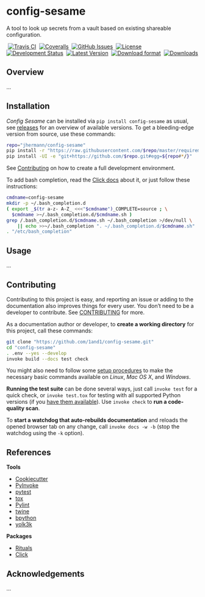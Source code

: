 # config-sesame

A tool to look up secrets from a vault based on existing shareable configuration.

 [![Travis CI](https://api.travis-ci.org/jhermann/config-sesame.svg)](https://travis-ci.org/jhermann/config-sesame)
 [![Coveralls](https://img.shields.io/coveralls/jhermann/config-sesame.svg)](https://coveralls.io/r/jhermann/config-sesame)
 [![GitHub Issues](https://img.shields.io/github/issues/jhermann/config-sesame.svg)](https://github.com/1and1/config-sesame/issues)
 [![License](https://img.shields.io/pypi/l/config-sesame.svg)](https://github.com/1and1/config-sesame/blob/master/LICENSE)
 [![Development Status](https://pypip.in/status/config-sesame/badge.svg)](https://pypi.python.org/pypi/config-sesame/)
 [![Latest Version](https://img.shields.io/pypi/v/config-sesame.svg)](https://pypi.python.org/pypi/config-sesame/)
 [![Download format](https://pypip.in/format/config-sesame/badge.svg)](https://pypi.python.org/pypi/config-sesame/)
 [![Downloads](https://img.shields.io/pypi/dw/config-sesame.svg)](https://pypi.python.org/pypi/config-sesame/)


## Overview

…


## Installation

*Config Sesame* can be installed via ``pip install config-sesame`` as usual,
see [releases](https://github.com/1and1/config-sesame/releases) for an overview of available versions.
To get a bleeding-edge version from source, use these commands:

```sh
repo="jhermann/config-sesame"
pip install -r "https://raw.githubusercontent.com/$repo/master/requirements.txt"
pip install -UI -e "git+https://github.com/$repo.git#egg=${repo#*/}"
```

See [Contributing](#contributing) on how to create a full development environment.

To add bash completion, read the [Click docs](http://click.pocoo.org/4/bashcomplete/#activation) about it,
or just follow these instructions:

```sh
cmdname=config-sesame
mkdir -p ~/.bash_completion.d
( export _$(tr a-z- A-Z_ <<<"$cmdname")_COMPLETE=source ; \
  $cmdname >~/.bash_completion.d/$cmdname.sh )
grep /.bash_completion.d/$cmdname.sh ~/.bash_completion >/dev/null \
    || echo >>~/.bash_completion ". ~/.bash_completion.d/$cmdname.sh"
. "/etc/bash_completion"
```


## Usage

…


## Contributing

Contributing to this project is easy, and reporting an issue or
adding to the documentation also improves things for every user.
You don’t need to be a developer to contribute.
See [CONTRIBUTING](https://github.com/1and1/config-sesame/blob/master/CONTRIBUTING.md) for more.

As a documentation author or developer,
to **create a working directory** for this project,
call these commands:

```sh
git clone "https://github.com/1and1/config-sesame.git"
cd "config-sesame"
. .env --yes --develop
invoke build --docs test check
```

You might also need to follow some
[setup procedures](https://py-generic-project.readthedocs.org/en/latest/installing.html#quick-setup)
to make the necessary basic commands available on *Linux*, *Mac OS X*, and *Windows*.

**Running the test suite** can be done several ways, just call ``invoke test`` for a quick check,
or ``invoke test.tox`` for testing with all supported Python versions
(if you [have them available](https://github.com/jhermann/priscilla/tree/master/pyenv)).
Use ``invoke check`` to **run a code-quality scan**.

To **start a watchdog that auto-rebuilds documentation** and reloads the opened browser tab on any change,
call ``invoke docs -w -b`` (stop the watchdog using the ``-k`` option).


## References

**Tools**

* [Cookiecutter](http://cookiecutter.readthedocs.org/en/latest/)
* [PyInvoke](http://www.pyinvoke.org/)
* [pytest](http://pytest.org/latest/contents.html)
* [tox](https://tox.readthedocs.org/en/latest/)
* [Pylint](http://docs.pylint.org/)
* [twine](https://github.com/pypa/twine#twine)
* [bpython](http://docs.bpython-interpreter.org/)
* [yolk3k](https://github.com/myint/yolk#yolk)

**Packages**

* [Rituals](https://jhermann.github.io/rituals)
* [Click](http://click.pocoo.org/)


## Acknowledgements

…
